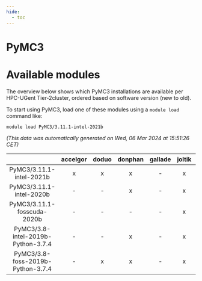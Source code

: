 ```yaml
---
hide:
  - toc
---
```


PyMC3
=====

# Available modules


The overview below shows which PyMC3 installations are available per HPC-UGent Tier-2cluster, ordered based on software version (new to old).

To start using PyMC3, load one of these modules using a `module load` command like:

```shell
module load PyMC3/3.11.1-intel-2021b
```

*(This data was automatically generated on Wed, 06 Mar 2024 at 15:51:26 CET)*  

| |accelgor|doduo|donphan|gallade|joltik|skitty|
| :---: | :---: | :---: | :---: | :---: | :---: | :---: |
|PyMC3/3.11.1-intel-2021b|x|x|x|-|x|x|
|PyMC3/3.11.1-intel-2020b|-|-|x|-|x|x|
|PyMC3/3.11.1-fosscuda-2020b|-|-|-|-|x|-|
|PyMC3/3.8-intel-2019b-Python-3.7.4|-|-|x|-|x|x|
|PyMC3/3.8-foss-2019b-Python-3.7.4|-|x|x|-|x|x|
